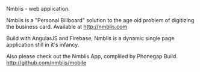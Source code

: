 
Nmblis - web application.

Nmblis is a "Personal Billboard" solution to the age old problem of digitizing the business card.  Available at http://nmblis.com

Build with AngularJS and Firebase, Nmblis is a dynamic single page application still in it's infancy.

Also please check out the Nmblis App, compliled by Phonegap Build. http://github.com/nmblis/mobile
